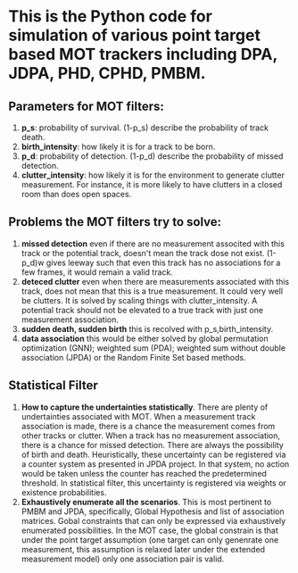 # This is the Python code for simulation of various point target based MOT trackers including DPA, JDPA, PHD, CPHD, PMBM.

## Parameters for MOT filters:
1. **p_s**: probability of survival. (1-p_s) describe the probability of track death.
2. **birth_intensity**: how likely it is for a track to be born. 
2. **p_d**: probability of detection. (1-p_d) describe the probability of missed detection.
3. **clutter_intensity**: how likely it is for the environment to generate clutter measurement. For instance, it is more likely to have clutters in a closed room than does open spaces.

## Problems the MOT filters try to solve:
1. **missed detection** even if there are no measurement associted with this track or the potential track, doesn't mean the track dose not exist. (1-p_d)w gives leeway such that even this track has no associations for a few frames, it would remain a valid track.
2. **deteced clutter** even when there are measurements associated with this track, does not mean that this is a true measurement. It could very well be clutters. It is solved by scaling things with clutter_intensity. A potential track should not be elevated to a true track with just one measurement association. 
4. **sudden death, sudden birth** this is recolved with p_s,birth_intensity. 
3. **data association** this would be either solved by global permutation optimization (GNN); weighted sum (PDA); weighted sum without double association (JPDA) or the Random Finite Set based methods. 

## Statistical Filter
1. **How to capture the undertainties statistically**. There are plenty of undertainties associated with MOT. When a measurement track association is made, there is a chance the measurement comes from other tracks or clutter. When a track has no measurement association, there is a chance for missed detection. There are always the possibility of birth and death. Heuristically, these uncertainty can be registered via a counter system as presented in JPDA project. In that system, no action would be taken unless the counter has reached the predetermined threshold.
In statistical filter, this uncertainty is registered via weights or existence probabilities. 
2. **Exhaustively enumerate all the scenarios**. This is most pertinent to PMBM and JPDA, specifically, Global Hypothesis and list of association matrices. Gobal constraints that can only be expressed via exhaustively enumerated possibilities. In the MOT case, the global constrain is that under the point target assumption (one target can only genenrate one measurement, this assumption is relaxed later under the extended measurement model) only one association pair is valid. 

